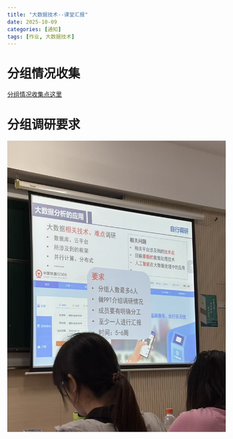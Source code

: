 ```yaml
---
title: "大数据技术--课堂汇报"
date: 2025-10-09
categories: [通知]
tags: [作业, 大数据技术]
---
```


# 分组情况收集

[分组情况收集点这里](https://docs.qq.com/sheet/DSUtoWURrZ0xiaW9V?u=01ab84adc67247f6b7470420b5262faa&tab=BB08J2)


# 分组调研要求

![大数据汇报](/assets/img/post/20251009/大数据汇报.png)

